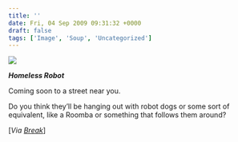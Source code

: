 ```yaml
---
title: ''
date: Fri, 04 Sep 2009 09:31:32 +0000
draft: false
tags: ['Image', 'Soup', 'Uncategorized']
---
```


![](https://madd0.files.wordpress.com/2009/09/tumblr_kpfx4kkhyu1qzn0y8o1_500.jpg)

**_Homeless Robot_**

Coming soon to a street near you.

Do you think they’ll be hanging out with robot dogs or some sort of equivalent, like a Roomba or something that follows them around?

\[_Via_ [_Break_](http://www.break.com/pictures/homeless-robot1116667.html)\]